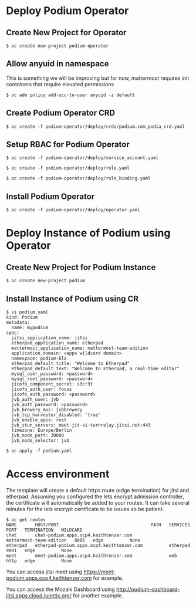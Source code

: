 # Deploy Podium Operator

## Create New Project for Operator

```$ oc create new-project podium-operator```

## Allow anyuid in namespace
This is something we will be improving but for now, mattermost requires init containers that require elevated permissions

```$ oc adm policy add-scc-to-user anyuid -z default```

## Create Podium Operator CRD

```$ oc create -f podium-operator/deploy/crds/podium.com_podia_crd.yaml```

## Setup RBAC for Podium Operator

```$ oc create -f podium-operator/deploy/service_account.yaml```

```$ oc create -f podium-operator/deploy/role.yaml```

```$ oc create -f podium-operator/deploy/role_binding.yaml```

## Install Podium Operator

```$ oc create -f podium-operator/deploy/operator.yaml```

# Deploy Instance of Podium using Operator

## Create New Project for Podium Instance

```$ oc create new-project podium```

## Install Instance of Podium using CR

```
$ vi podium.yaml
kind: Podium
metadata:
  name: mypodium
spec:
  jitsi_application_name: jitsi
  etherpad_application_name: etherpad
  mattermost_application_name: mattermost-team-edition
  application_domain: <apps wildcard domain>
  namespace: podium-bla
  etherpad_default_title: "Welcome to Etherpad"
  etherpad_default_text: "Welcome to Etherpad, a real-time editor"
  mysql_user_password: <password>
  mysql_root_password: <password>
  jicofo_component_secret: s3cr3t
  jicofo_auth_user: focus
  jicofo_auth_password: <password>
  jvb_auth_user: jvb
  jvb_auth_password: <password>
  jvb_brewery_muc: jvbbrewery
  jvb_tcp_harvester_disabled: 'true'
  jvb_enable_apis: rest
  jvb_stun_servers: meet-jit-si-turnrelay.jitsi.net:443
  timezone: Europe/Berlin
  jvb_node_port: 30000
  jvb_node_selector: jvb
```

```$ oc apply -f podium.yaml```

# Access environment
The template will create a default https route (edge termination) for jitsi and etherpad. Assuming you configured the lets encrypt admission controller, the certificate will automatically be added to your routes. It can take several minutes for the lets encrypt certificate to be issues so be patient.

```
$ oc get routes
NAME       HOST/PORT                                   PATH   SERVICES                  PORT   TERMINATION   WILDCARD
chat       chat-podium.apps.ocp4.keithtenzer.com              mattermost-team-edition   8065   edge          None
etherpad   etherpad-podium.apps.ocp4.keithtenzer.com          etherpad                  9001   edge          None
meet       meet-podium.apps.ocp4.keithtenzer.com              web                       http   edge          None
```

You can access jitsi meet using https://meet-podium.apps.ocp4.keithtenzer.com for example.

You can access the Mozaik Dashboard using http://podium-dashboard-jitsi.apps.cloud.lunetix.org/ for another example.
